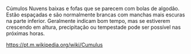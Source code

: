 Cúmulos
Nuvens baixas e fofas que se parecem com bolas de algodão. Estão espaçadas e são normalmente brancas com manchas mais escuras na parte inferior. Geralmente indicam bom tempo, mas se estiverem crescendo em altura, precipitação ou tempestade pode ser possível nas próximas horas.

https://pt.m.wikipedia.org/wiki/Cumulus
